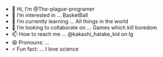 - 👋 Hi, I’m @The-plague-programer
- 👀 I’m interested in ... BasketBall
- 🌱 I’m currently learning ... All things in the world
- 💞️ I’m looking to collaborate on ... Games which kill boredom
- 📫 How to reach me ... @kakashi_hatake_kid on Ig
- 😄 Pronouns: ...
- ⚡ Fun fact: ... I love science

<!---
The-plague-programer/The-plague-programer is a ✨ special ✨ repository because its `README.md` (this file) appears on your GitHub profile.
You can click the Preview link to take a look at your changes.
--->
